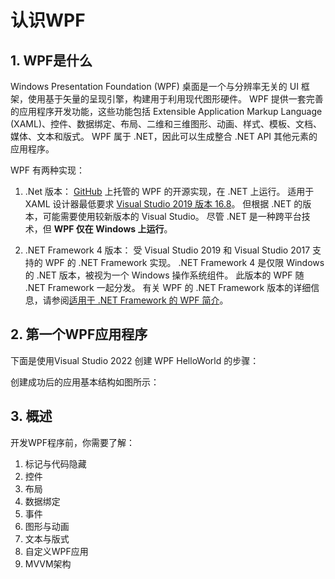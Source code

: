 # 认识WPF

## 1. WPF是什么
 Windows Presentation Foundation (WPF) 桌面是一个与分辨率无关的 UI 框架，使用基于矢量的呈现引擎，构建用于利用现代图形硬件。 WPF 提供一套完善的应用程序开发功能，这些功能包括 Extensible Application Markup Language (XAML)、控件、数据绑定、布局、二维和三维图形、动画、样式、模板、文档、媒体、文本和版式。 WPF 属于 .NET，因此可以生成整合 .NET API 其他元素的应用程序。
 
WPF 有两种实现：

1. .Net 版本：
    [GitHub](https://github.com/dotnet/wpf) 上托管的 WPF 的开源实现，在 .NET 上运行。 适用于 XAML 设计器最低要求 [Visual Studio 2019 版本 16.8](https://visualstudio.microsoft.com/downloads/?utm_medium=microsoft&utm_source=learn.microsoft.com&utm_campaign=inline+link&utm_content=download+vs2019+desktopguide+wpf)。 但根据 .NET 的版本，可能需要使用较新版本的 Visual Studio。
    尽管 .NET 是一种跨平台技术，但 **WPF 仅在 Windows 上运行**。
    
2. .NET Framework 4 版本：
    受 Visual Studio 2019 和 Visual Studio 2017 支持的 WPF 的 .NET Framework 实现。
    .NET Framework 4 是仅限 Windows 的 .NET 版本，被视为一个 Windows 操作系统组件。 此版本的 WPF 随 .NET Framework 一起分发。 有关 WPF 的 .NET Framework 版本的详细信息，请参阅[适用于 .NET Framework 的 WPF 简介](https://learn.microsoft.com/zh-cn/dotnet/desktop/wpf/introduction-to-wpf?view=netframeworkdesktop-4.8&preserve-view=true)。

## 2. 第一个WPF应用程序
下面是使用Visual Studio 2022 创建 WPF HelloWorld 的步骤：

创建成功后的应用基本结构如图所示：

## 3. 概述
开发WPF程序前，你需要了解：
1. 标记与代码隐藏
2. 控件
3. 布局
4. 数据绑定
5. 事件
6. 图形与动画
7. 文本与版式
8. 自定义WPF应用
9. MVVM架构